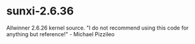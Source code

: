 sunxi-2.6.36
============

Allwinner 2.6.26 kernel source. "I do not recommend using this code for anything but reference!" - Michael Pizzileo
